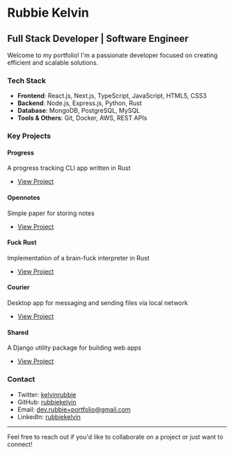 # Rubbie Kelvin

## Full Stack Developer | Software Engineer

Welcome to my portfolio! I'm a passionate developer focused on creating efficient and scalable solutions.

### Tech Stack

- **Frontend**: React.js, Next.js, TypeScript, JavaScript, HTML5, CSS3
- **Backend**: Node.js, Express.js, Python, Rust
- **Database**: MongoDB, PostgreSQL, MySQL
- **Tools & Others**: Git, Docker, AWS, REST APIs

### Key Projects

#### Progress

A progress tracking CLI app written in Rust

- [View Project](https://github.com/rubbieKelvin/progress)

#### Opennotes

Simple paper for storing notes

- [View Project](https://github.com/rubbieKelvin/notes)

#### Fuck Rust

Implementation of a brain-fuck interpreter in Rust

- [View Project](https://github.com/rubbieKelvin/fuck-rust)

#### Courier

Desktop app for messaging and sending files via local network

- [View Project](https://github.com/rubbieKelvin/courier)

#### Shared

A Django utility package for building web apps

- [View Project](https://github.com/rubbieKelvin/shared)

### Contact

- Twitter: [kelvinrubbie](https://x.com/kelvinrubbie)
- GitHub: [rubbiekelvin](https://github.com/rubbiekelvin)
- Email: [dev.rubbie+portfolio@gmail.com](mailto:dev.rubbie+portfolio@gmail.com)
- LinkedIn: [rubbiekelvin](https://linkedin.com/in/rubbiekelvin)

---

Feel free to reach out if you'd like to collaborate on a project or just want to connect!
